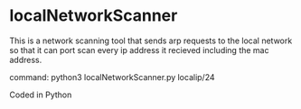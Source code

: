 # localNetworkScanner

This is a network scanning tool that sends arp requests to the local network so that it can port scan every ip address it recieved including the mac address.

command:
python3 localNetworkScanner.py localip/24

Coded in Python
